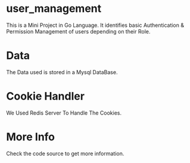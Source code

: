# user_management
This is a Mini Project in Go Language. It identifies basic Authentication &amp; Permission Management of users depending on their Role.

# Data
The Data used is stored in a Mysql DataBase.

# Cookie Handler
We Used Redis Server To Handle The Cookies.

# More Info
Check the code source to get more information.
